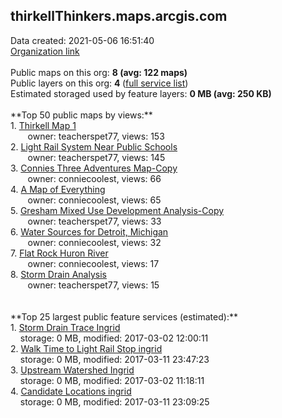 <h2>thirkellThinkers.maps.arcgis.com</h2> Data created: 2021-05-06 16:51:40 <br /><a target='new' href='https://thirkellThinkers.maps.arcgis.com'>Organization link</a><br /><br />Public maps on this org: <b>8 (avg: 122 maps)</b><br />Public layers on this org: <b>4 </b>(<a target='new' href='https://services.arcgis.com/Ztg52yqJJpzzTZxz/ArcGIS/rest/services'>full service list</a>)<br />Estimated storaged used by feature layers: <b>0 MB (avg: 250 KB)</b><br /><br />**Top 50 public maps by views:**<br />  1. <a target='new' href='https://www.arcgis.com/home/item.html?id=43674759af6a4d42b9d88b2ff0be79b4'>Thirkell Map 1</a> <br />  &nbsp;&nbsp;&nbsp;&nbsp; &nbsp;&nbsp;owner: teacherspet77, views: 153<br />  2. <a target='new' href='https://www.arcgis.com/home/item.html?id=2e5ab54a149f4e6f87fa8f9f6bf39247'>Light Rail System Near Public Schools</a> <br />  &nbsp;&nbsp;&nbsp;&nbsp; &nbsp;&nbsp;owner: teacherspet77, views: 145<br />  3. <a target='new' href='https://www.arcgis.com/home/item.html?id=772eba6cbee74367aee4d1c32d25755c'>Connies Three Adventures Map-Copy</a> <br />  &nbsp;&nbsp;&nbsp;&nbsp; &nbsp;&nbsp;owner: conniecoolest, views: 66<br />  4. <a target='new' href='https://www.arcgis.com/home/item.html?id=38ee1eb1a5d7476eb521e091f035dbe2'>A Map of Everything</a> <br />  &nbsp;&nbsp;&nbsp;&nbsp; &nbsp;&nbsp;owner: conniecoolest, views: 65<br />  5. <a target='new' href='https://www.arcgis.com/home/item.html?id=f2a04d4a86504570a09cd8f5cfc9844a'>Gresham Mixed Use Development Analysis-Copy</a> <br />  &nbsp;&nbsp;&nbsp;&nbsp; &nbsp;&nbsp;owner: teacherspet77, views: 33<br />  6. <a target='new' href='https://www.arcgis.com/home/item.html?id=16763ec2b3a94ffe82fc1cd93d287f3c'>Water Sources for Detroit, Michigan</a> <br />  &nbsp;&nbsp;&nbsp;&nbsp; &nbsp;&nbsp;owner: conniecoolest, views: 32<br />  7. <a target='new' href='https://www.arcgis.com/home/item.html?id=e32b74846e6246eaae2c787aa752933f'>Flat Rock Huron River</a> <br />  &nbsp;&nbsp;&nbsp;&nbsp; &nbsp;&nbsp;owner: conniecoolest, views: 17<br />  8. <a target='new' href='https://www.arcgis.com/home/item.html?id=b359ae83bcdc47a292ae59354c7764a1'>Storm Drain Analysis</a> <br />  &nbsp;&nbsp;&nbsp;&nbsp; &nbsp;&nbsp;owner: teacherspet77, views: 15<br /><br /><br />**Top 25 largest public feature services (estimated):**<br /> 1. <a target='new' href='https://www.arcgis.com/home/item.html?id=0495d46db07b4e6db0dfce5c6e33cae3'>Storm Drain  Trace Ingrid</a><br /> &nbsp;&nbsp;&nbsp;&nbsp;storage: 0 MB, modified: 2017-03-02 12:00:11<br /> 2. <a target='new' href='https://www.arcgis.com/home/item.html?id=c14078fba9bd46d5bf750205458f1336'>Walk Time to Light Rail Stop ingrid</a><br /> &nbsp;&nbsp;&nbsp;&nbsp;storage: 0 MB, modified: 2017-03-11 23:47:23<br /> 3. <a target='new' href='https://www.arcgis.com/home/item.html?id=a5e3a599c330458fafa9c7b6f84ab905'>Upstream Watershed Ingrid</a><br /> &nbsp;&nbsp;&nbsp;&nbsp;storage: 0 MB, modified: 2017-03-02 11:18:11<br /> 4. <a target='new' href='https://www.arcgis.com/home/item.html?id=7a259e5252f54d8a91065703c167c881'>Candidate Locations ingrid</a><br /> &nbsp;&nbsp;&nbsp;&nbsp;storage: 0 MB, modified: 2017-03-11 23:09:25<br />